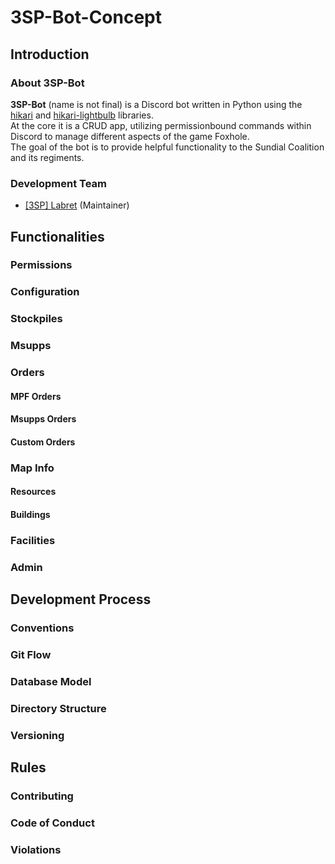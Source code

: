 # 3SP-Bot-Concept
## Introduction
### About 3SP-Bot
**3SP-Bot** (name is not final) is a Discord bot written in Python using the [hikari](https://www.hikari-py.dev/]) and [hikari-lightbulb](https://hikari-lightbulb.readthedocs.io/en/latest/) libraries.\
At the core it is a CRUD app, utilizing permissionbound commands within Discord to manage different aspects of the game Foxhole.\
The goal of the bot is to provide helpful functionality to the Sundial Coalition and its regiments.

### Development Team

- [[3SP] Labret](https://github.com/Labretx) (Maintainer)

## Functionalities

### Permissions

### Configuration

### Stockpiles

### Msupps

### Orders

#### MPF Orders

#### Msupps Orders

#### Custom Orders

### Map Info

#### Resources

#### Buildings

### Facilities

### Admin

## Development Process

### Conventions

### Git Flow

### Database Model

### Directory Structure

### Versioning

## Rules

### Contributing

### Code of Conduct

### Violations
